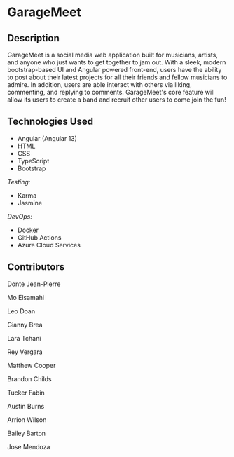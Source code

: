 # GarageMeet

## Description
GarageMeet is a social media web application built for musicians, artists, and anyone who just wants to get together to jam out. With a sleek, modern bootstrap-based UI and Angular powered front-end, users have the ability to post about their latest projects for all their friends and fellow musicians to admire. In addition, users are able interact with others via liking, commenting, and replying to comments. GarageMeet's core feature will allow its users to create a band and recruit other users to come join the fun!

## Technologies Used

- Angular (Angular 13)
- HTML
- CSS
- TypeScript
- Bootstrap

_Testing:_
 - Karma
 - Jasmine
 
_DevOps:_
 - Docker
 - GitHub Actions
 - Azure Cloud Services


## Contributors
Donte Jean-Pierre

Mo Elsamahi

Leo Doan

Gianny Brea

Lara Tchani

Rey Vergara

Matthew Cooper

Brandon Childs

Tucker Fabin

Austin Burns

Arrion Wilson

Bailey Barton

Jose Mendoza
